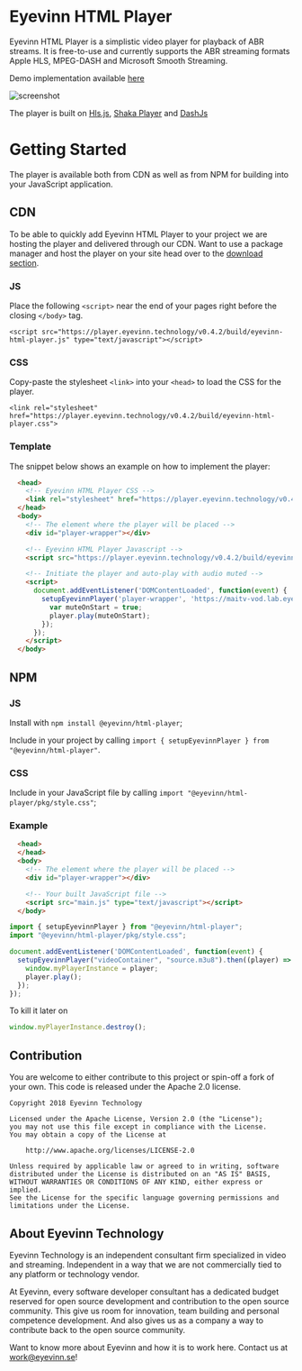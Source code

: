 # Eyevinn HTML Player

Eyevinn HTML Player is a simplistic video player for playback of ABR streams. It is free-to-use and currently supports the ABR streaming formats Apple HLS, MPEG-DASH and Microsoft Smooth Streaming.

Demo implementation available [here](https://player.eyevinn.technology/)

![screenshot](https://player.eyevinn.technology/screenshot.png)

The player is built on [Hls.js](https://video-dev.github.io/hls.js/), [Shaka Player](https://github.com/google/shaka-player) and [DashJs](https://github.com/Dash-Industry-Forum/dash.js/)

# Getting Started

The player is available both from CDN as well as from NPM for building into your JavaScript application.

## CDN

To be able to quickly add Eyevinn HTML Player to your project we are hosting the player and delivered through our CDN. Want to use a package manager and host the player on your site head over to the [download section](https://github.com/Eyevinn/html-player/releases).

### JS

Place the following `<script>` near the end of your pages right before the closing `</body>` tag.

```
<script src="https://player.eyevinn.technology/v0.4.2/build/eyevinn-html-player.js" type="text/javascript"></script>
```

### CSS

Copy-paste the stylesheet `<link>` into your `<head>` to load the CSS for the player.

```
<link rel="stylesheet" href="https://player.eyevinn.technology/v0.4.2/build/eyevinn-html-player.css">
```

### Template

The snippet below shows an example on how to implement the player:

```html
  <head>
    <!-- Eyevinn HTML Player CSS -->
    <link rel="stylesheet" href="https://player.eyevinn.technology/v0.4.2/build/eyevinn-html-player.css"></link>
  </head>
  <body>
    <!-- The element where the player will be placed -->
    <div id="player-wrapper"></div>

    <!-- Eyevinn HTML Player Javascript -->
    <script src="https://player.eyevinn.technology/v0.4.2/build/eyevinn-html-player.js" type="text/javascript"></script>

    <!-- Initiate the player and auto-play with audio muted -->
    <script>
      document.addEventListener('DOMContentLoaded', function(event) {
        setupEyevinnPlayer('player-wrapper', 'https://maitv-vod.lab.eyevinn.technology/VINN.mp4/master.m3u8').then(function(player) {
          var muteOnStart = true;
          player.play(muteOnStart);
        });
      });
    </script>
  </body>
```

## NPM

### JS

Install with `npm install @eyevinn/html-player`;

Include in your project by calling `import { setupEyevinnPlayer } from "@eyevinn/html-player"`.

### CSS

Include in your JavaScript file by calling `import "@eyevinn/html-player/pkg/style.css"`;

### Example

```html
  <head>
  </head>
  <body>
    <!-- The element where the player will be placed -->
    <div id="player-wrapper"></div>

    <!-- Your built JavaScript file -->
    <script src="main.js" type="text/javascript"></script>
  </body>
```

```js
import { setupEyevinnPlayer } from "@eyevinn/html-player";
import "@eyevinn/html-player/pkg/style.css";

document.addEventListener('DOMContentLoaded', function(event) {
  setupEyevinnPlayer("videoContainer", "source.m3u8").then((player) => {
    window.myPlayerInstance = player;
    player.play();
  });
});
```

To kill it later on

```js
window.myPlayerInstance.destroy();
```

## Contribution

You are welcome to either contribute to this project or spin-off a fork of your own. This code is released under the Apache 2.0 license.

```
Copyright 2018 Eyevinn Technology

Licensed under the Apache License, Version 2.0 (the "License");
you may not use this file except in compliance with the License.
You may obtain a copy of the License at

    http://www.apache.org/licenses/LICENSE-2.0

Unless required by applicable law or agreed to in writing, software
distributed under the License is distributed on an "AS IS" BASIS,
WITHOUT WARRANTIES OR CONDITIONS OF ANY KIND, either express or implied.
See the License for the specific language governing permissions and
limitations under the License.
```

## About Eyevinn Technology

Eyevinn Technology is an independent consultant firm specialized in video and streaming. Independent in a way that we are not commercially tied to any platform or technology vendor.

At Eyevinn, every software developer consultant has a dedicated budget reserved for open source development and contribution to the open source community. This give us room for innovation, team building and personal competence development. And also gives us as a company a way to contribute back to the open source community.

Want to know more about Eyevinn and how it is to work here. Contact us at work@eyevinn.se!
